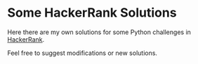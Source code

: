# Some HackerRank Solutions

Here there are my own solutions for some Python challenges in [HackerRank](https://hackerrank.com).

Feel free to suggest modifications or new solutions.